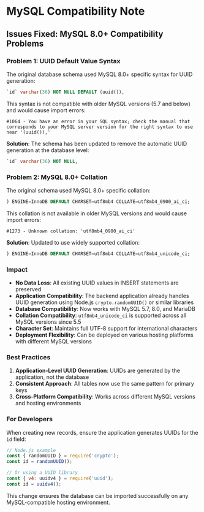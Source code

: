 # MySQL Compatibility Note

## Issues Fixed: MySQL 8.0+ Compatibility Problems

### Problem 1: UUID Default Value Syntax
The original database schema used MySQL 8.0+ specific syntax for UUID generation:
```sql
`id` varchar(36) NOT NULL DEFAULT (uuid()),
```

This syntax is not compatible with older MySQL versions (5.7 and below) and would cause import errors:
```
#1064 - You have an error in your SQL syntax; check the manual that corresponds to your MySQL server version for the right syntax to use near '(uuid()),'
```

**Solution**: The schema has been updated to remove the automatic UUID generation at the database level:
```sql
`id` varchar(36) NOT NULL,
```

### Problem 2: MySQL 8.0+ Collation
The original schema used MySQL 8.0+ specific collation:
```sql
) ENGINE=InnoDB DEFAULT CHARSET=utf8mb4 COLLATE=utf8mb4_0900_ai_ci;
```

This collation is not available in older MySQL versions and would cause import errors:
```
#1273 - Unknown collation: 'utf8mb4_0900_ai_ci'
```

**Solution**: Updated to use widely supported collation:
```sql
) ENGINE=InnoDB DEFAULT CHARSET=utf8mb4 COLLATE=utf8mb4_unicode_ci;
```

### Impact
- **No Data Loss**: All existing UUID values in INSERT statements are preserved
- **Application Compatibility**: The backend application already handles UUID generation using Node.js `crypto.randomUUID()` or similar libraries  
- **Database Compatibility**: Now works with MySQL 5.7, 8.0, and MariaDB
- **Collation Compatibility**: `utf8mb4_unicode_ci` is supported across all MySQL versions since 5.5
- **Character Set**: Maintains full UTF-8 support for international characters
- **Deployment Flexibility**: Can be deployed on various hosting platforms with different MySQL versions

### Best Practices
1. **Application-Level UUID Generation**: UUIDs are generated by the application, not the database
2. **Consistent Approach**: All tables now use the same pattern for primary keys
3. **Cross-Platform Compatibility**: Works across different MySQL versions and hosting environments

### For Developers
When creating new records, ensure the application generates UUIDs for the `id` field:
```javascript
// Node.js example
const { randomUUID } = require('crypto');
const id = randomUUID();

// Or using a UUID library
const { v4: uuidv4 } = require('uuid');
const id = uuidv4();
```

This change ensures the database can be imported successfully on any MySQL-compatible hosting environment.
